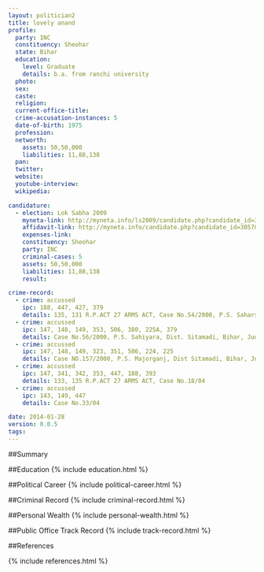 ```yaml
---
layout: politician2
title: lovely anand
profile: 
  party: INC
  constituency: Sheohar
  state: Bihar
  education: 
    level: Graduate
    details: b.a. from ranchi university
  photo: 
  sex: 
  caste: 
  religion: 
  current-office-title: 
  crime-accusation-instances: 5
  date-of-birth: 1975
  profession: 
  networth: 
    assets: 50,50,000
    liabilities: 11,88,138
  pan: 
  twitter: 
  website: 
  youtube-interview: 
  wikipedia: 

candidature: 
  - election: Lok Sabha 2009
    myneta-link: http://myneta.info/ls2009/candidate.php?candidate_id=3057
    affidavit-link: http://myneta.info/candidate.php?candidate_id=3057&scan=original
    expenses-link: 
    constituency: Sheohar 
    party: INC
    criminal-cases: 5
    assets: 50,50,000
    liabilities: 11,88,138
    result:  

crime-record: 
  - crime: accussed
    ipc: 188, 447, 427, 379
    details: 135, 131 R.P.ACT 27 ARMS ACT, Case No.54/2000, P.S. Saharsha, Dist. Saharsha, Bihar, Ist Class J.M.Saharasha, Dt.6.12.2000 
  - crime: accussed
    ipc: 147, 148, 149, 353, 506, 380, 225A, 379
    details: Case No.56/2000, P.S. Sahiyara, Dist. Sitamadi, Bihar, Judicial Magistrate First Class, Sitamadi 
  - crime: accussed
    ipc: 147, 148, 149, 323, 351, 506, 224, 225
    details: Case NO.157/2000, P.S. Majorganj, Dist Sitamadi, Bihar, Judicial Magistrate First Class, Sitamadi 
  - crime: accussed
    ipc: 147, 341, 342, 353, 447, 188, 393
    details: 133, 135 R.P.ACT 27 ARMS ACT, Case No.18/04 
  - crime: accussed
    ipc: 143, 149, 447
    details: Case No.33/04 

date: 2014-01-28
version: 0.0.5
tags: 
---
```

##Summary


##Education
{% include education.html %}


##Political Career
{% include political-career.html %}


##Criminal Record
{% include criminal-record.html %}


##Personal Wealth
{% include personal-wealth.html %}


##Public Office Track Record
{% include track-record.html %}


##References


{% include references.html %}